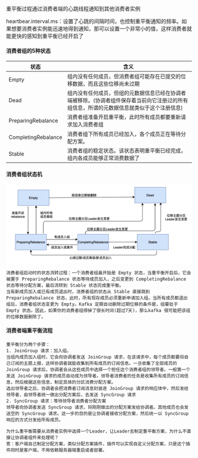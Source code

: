 重平衡过程通过消费者端的心跳线程通知到其他消费者实例

heartbear.interval.ms：设置了心跳的间隔时间，也控制重平衡通知的频率。如果想要消费者实例能迅速地得到通知，那可以设置一个非常小的值，这样消费者就能更快的感知到重平衡已经开启了

#### 消费者组的5种状态

| 状态                | 含义                                                         |
| ------------------- | ------------------------------------------------------------ |
| Empty               | 组内没有任何成员，但消费者组可能存在已提交的位移数据，而且这些位移尚未过期 |
| Dead                | 组内没有任何成员，但组的元数据信息已经在协调者端被移除。(协调者组件保存着当前向它注册过的所有组信息，所谓的元数据信息就类似于这个注册信息) |
| PreparingRebalance  | 消费者组准备开启重平衡，此时所有成员都要重新请求加入消费者组 |
| CompletingRebalance | 消费者组下所有成员已经加入，各个成员正在等待分配方案。       |
| Stable              | 消费者组的稳定状态。该状态表明重平衡已经完成，组内各成员能够正常消费数据了 |

#### 消费者组状态机

![](../image/消费者组状态机.png)

```
消费者组启动时的状态流转过程：一个消费者组最开始是 Empty 状态，当重平衡开启后，它会被置于 PreparingRebalance 状态等待成员加入，之后变更到 CompletingRebalance 状态等待分配方案，最后流转到 Stable 状态完成重平衡。
当有新成员加入或已有成员退出时，消费者组的状态从 Stable 直接跳到 PreparingRebalance 状态，此时，所有现存成员必须重新申请加入组。当所有成员都退出组后，消费者组状态变更为 Empty。Kafka 定期自动删除过期位移的条件是，组要处于 Empty 状态。因此，如果你的消费者组停掉了很长时间(超过7天)，那么kafka 很可能把该组的位移数据删除了。
```

#### 消费者端重平衡流程

```
重平衡分为两个步骤：
1. JoinGroup 请求：加入组。
当组内成员加入组时，它会向协调者发送 JoinGroup 请求，在该请求中，每个成员都要将自己订阅的主题上报，这样协调者就能收集到所有成员的订阅信息。一旦收集了全部成员的 JoinGroup 请求后，协调者会从这些成员中选择一个担任这个消费者组的领导者。一般第一个发送 JoinGroup 请求的成员自动成为领导者。领导者消费者的任务是收集所有成员的订阅信息，然后根据这些信息，制定具体的分区消费分配方案。
选出领导者之后，协调者会把消费者订阅消息封装进 JoinGroup 请求的响应体中，然后发给领导者，由领导者统一做出分配方案后，去发送 SyncGroup 请求
2. SyncGroup 请求：等待领导者消费者分配方案
领导者向协调者发送 SyncGroup 请求，将刚刚做出的分配方案发给协调者。其他成员也会发送空的 SyncGroup 请求。这一步的目的是让协调者接收分配方案，然后统一以 SyncGroup 响应的方式分发给所有成员。
```

```
为什么重平衡需要从消费者实例中选择一个Leader，让Leader去制定重平衡方案，为什么不直接让协调者组件来处理呢？
答：客户端自己制定分配方案，类似分配方案插件，插件可以实现自定义分配方案，只是这个插件同时是客户端，不用依赖服务器端重启或者部署。
```

